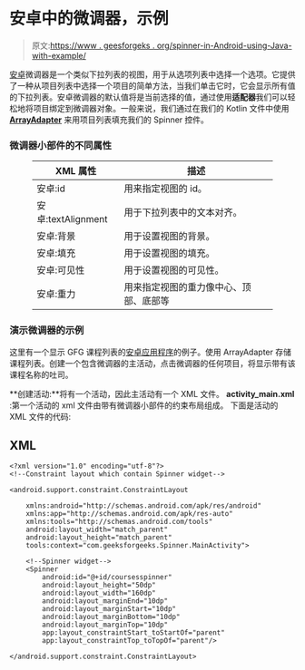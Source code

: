 # 安卓中的微调器，示例

> 原文:[https://www . geesforgeks . org/spinner-in-Android-using-Java-with-example/](https://www.geeksforgeeks.org/spinner-in-android-using-java-with-example/)

[安卓](https://www.geeksforgeeks.org/android-app-development-fundamentals-for-beginners/)微调器是一个类似下拉列表的视图，用于从选项列表中选择一个选项。它提供了一种从项目列表中选择一个项目的简单方法，当我们单击它时，它会显示所有值的下拉列表。安卓微调器的默认值将是当前选择的值，通过使用**适配器**我们可以轻松地将项目绑定到微调器对象。一般来说，我们通过在我们的 Kotlin 文件中使用 [**ArrayAdapter**](https://www.geeksforgeeks.org/arrayadapter-in-android-with-example/) 来用项目列表填充我们的 Spinner 控件。

### 微调器小部件的不同属性

<figure class="table">

| XML 属性 | 描述 |
| --- | --- |
| 安卓:id | 用来指定视图的 id。 |
| 安卓:textAlignment | 用于下拉列表中的文本对齐。 |
| 安卓:背景 | 用于设置视图的背景。 |
| 安卓:填充 | 用于设置视图的填充。 |
| 安卓:可见性 | 用于设置视图的可见性。 |
| 安卓:重力 | 用来指定视图的重力像中心、顶部、底部等 |

</figure>

### 演示微调器的示例

这里有一个显示 GFG 课程列表的[安卓应用程序](https://www.geeksforgeeks.org/android-app-development-fundamentals-for-beginners/)的例子。使用 ArrayAdapter 存储课程列表。创建一个包含微调器的主活动，点击微调器的任何项目，将显示带有该课程名称的吐司。

**创建活动:**将有一个活动，因此主活动有一个 XML 文件。 **activity_main.xml** :第一个活动的 xml 文件由带有微调器小部件的约束布局组成。 下面是活动的 XML 文件的代码:

## XML

```
<?xml version="1.0" encoding="utf-8"?>
<!--Constraint layout which contain Spinner widget-->

<android.support.constraint.ConstraintLayout

    xmlns:android="http://schemas.android.com/apk/res/android"
    xmlns:app="http://schemas.android.com/apk/res-auto"
    xmlns:tools="http://schemas.android.com/tools"
    android:layout_width="match_parent"
    android:layout_height="match_parent"
    tools:context="com.geeksforgeeks.Spinner.MainActivity">

    <!--Spinner widget-->
    <Spinner
        android:id="@+id/coursesspinner"
        android:layout_height="50dp"
        android:layout_width="160dp"
        android:layout_marginEnd="10dp"
        android:layout_marginStart="10dp"   
        android:layout_marginBottom="10dp"
        android:layout_marginTop="10dp"
        app:layout_constraintStart_toStartOf="parent"
        app:layout_constraintTop_toTopOf="parent"/>

</android.support.constraint.ConstraintLayout>
```